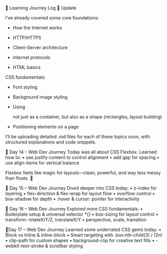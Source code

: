 📓 Learning Journey Log
🔔 Update

I’ve already covered some core foundations:

- How the Internet works

- HTTP/HTTPS

- Client–Server architecture

- Internet protocols

- HTML basics

CSS fundamentals:

- Font styling

- Background image styling

- Using <div> not just as a container, but also as a shape (rectangles, layout building)

- Positioning elements on a page

I’ll be uploading detailed .md files for each of these topics soon, with structured explanations and code snippets.

📓 Day 14 – Web Dev Journey
Today was all about CSS Flexbox.
Learned how to:
• use justify-content to control alignment
• add gap for spacing
• use align-items for vertical balance

Flexbox feels like magic for layouts—clean, powerful, and way less messy than floats. 🚀

📓 Day 15 – Web Dev Journey
Dived deeper into CSS today:
• z-index for layering
• flex-direction & flex-wrap for layout flow
• overflow control
• box-shadow for depth
• :hover & cursor: pointer for interactivity

📓 Day 16 – Web Dev Journey
Explored more CSS fundamentals:
• Boilerplate setup & universal selector *{}
• box-sizing for layout control
• transform: rotateX/Y/Z, translateX/Y
• perspective, scale, transition

📓Day 17 – Web Dev Journey
Learned some underrated CSS gems today:
• Block vs Inline & inline-block
• Smart targeting with .box:nth-child(3) / (2n)
• clip-path for custom shapes
• background-clip for creative text fills
• -webkit-text-stroke & scrollbar styling

